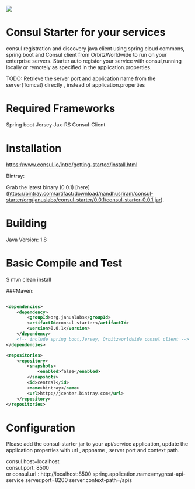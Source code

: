 <a href='https://bintray.com/nandhusriram/consul-starter/consul-starter/_latestVersion'><img src='https://api.bintray.com/packages/nandhusriram/consul-starter/consul-starter/images/download.svg'></a>


Consul Starter for your services
================================
consul registration  and discovery java client using spring cloud commons, spring boot and Consul client from OrbitzWorldwide to run on your enterprise servers. Starter auto register your service with consul,running locally or remotely as specified in the application.properties.

TODO: Retrieve the server port and application name from the server(Tomcat) directly , instead of application.properties


Required Frameworks
===================
Spring boot
Jersey Jax-RS
Consul-Client

Installation
=============
https://www.consul.io/intro/getting-started/install.html

Bintray:

Grab the latest binary (0.0.1) [here] (https://bintray.com/artifact/download/nandhusriram/consul-starter/org/januslabs/consul-starter/0.0.1/consul-starter-0.0.1.jar).

Building
==========
Java Version: 1.8

Basic Compile and Test
======================
$ mvn clean install

###Maven:

```xml

<dependencies>
    <dependency>
     	<groupId>org.januslabs</groupId>
		<artifactId>consul-starter</artifactId>
		<version>0.0.1</version>
    </dependency>
    <!-- include spring boot,Jersey, Orbitzworldwide consul client -->
</dependencies>

<repositories>
    <repository>
        <snapshots>
            <enabled>false</enabled>
        </snapshots>
        <id>central</id>
        <name>bintray</name>
        <url>http://jcenter.bintray.com</url>
    </repository>
</repositories>
```
Configuration
=============
Please add the consul-starter jar to your api/service application, update the application properties with url , appname , server port and context path.

consul.host=localhost  
consul.port: 8500  
or
consul.url : http://localhost:8500
spring.application.name=mygreat-api-service
server.port=8200
server.context-path=/apis




